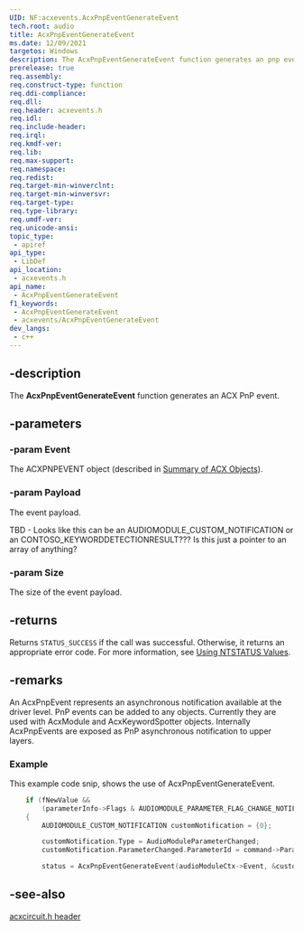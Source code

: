 ```yaml
---
UID: NF:acxevents.AcxPnpEventGenerateEvent
tech.root: audio
title: AcxPnpEventGenerateEvent
ms.date: 12/09/2021
targetos: Windows
description: The AcxPnpEventGenerateEvent function generates an pnp event.
prerelease: true
req.assembly: 
req.construct-type: function
req.ddi-compliance: 
req.dll: 
req.header: acxevents.h
req.idl: 
req.include-header: 
req.irql: 
req.kmdf-ver: 
req.lib: 
req.max-support: 
req.namespace: 
req.redist: 
req.target-min-winverclnt: 
req.target-min-winversvr: 
req.target-type: 
req.type-library: 
req.umdf-ver: 
req.unicode-ansi: 
topic_type:
 - apiref
api_type:
 - LibDef
api_location:
 - acxevents.h
api_name:
 - AcxPnpEventGenerateEvent
f1_keywords:
 - AcxPnpEventGenerateEvent
 - acxevents/AcxPnpEventGenerateEvent
dev_langs:
 - c++
---
```


## -description

The **AcxPnpEventGenerateEvent** function generates an ACX PnP event.

## -parameters

### -param Event

The ACXPNPEVENT object (described in [Summary of ACX Objects](/windows-hardware/drivers/audio/acx-summary-of-objects)).

### -param Payload

The event payload.

TBD - Looks like this can be an AUDIOMODULE_CUSTOM_NOTIFICATION or an CONTOSO_KEYWORDDETECTIONRESULT??? Is this just a pointer to an array of anything?

### -param Size

The size of the event payload.

## -returns

Returns `STATUS_SUCCESS` if the call was successful. Otherwise, it returns an appropriate error code. For more information, see [Using NTSTATUS Values](/windows-hardware/drivers/kernel/using-ntstatus-values).

## -remarks

An AcxPnpEvent represents an asynchronous notification available at the driver level. PnP events can be added to any objects. Currently they are used with AcxModule and AcxKeywordSpotter objects. Internally AcxPnpEvents are exposed as PnP asynchronous notification to upper layers. 

### Example

This example code snip, shows the use of AcxPnpEventGenerateEvent.

```cpp
    if (fNewValue &&
        (parameterInfo->Flags & AUDIOMODULE_PARAMETER_FLAG_CHANGE_NOTIFICATION))
    {
        AUDIOMODULE_CUSTOM_NOTIFICATION customNotification = {0};

        customNotification.Type = AudioModuleParameterChanged;
        customNotification.ParameterChanged.ParameterId = command->ParameterId;

        status = AcxPnpEventGenerateEvent(audioModuleCtx->Event, &customNotification, (USHORT)sizeof(customNotification));
```

## -see-also

[acxcircuit.h header](index.md)

